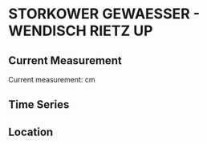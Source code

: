 # STORKOWER GEWAESSER - WENDISCH RIETZ UP

## Current Measurement

Current measurement: <Value topic="rivers/pegel-online/SKG/WENDISCH RIETZ UP/measurementValue"/> cm

## Time Series

<TimeSeries topic="rivers/pegel-online/SKG/WENDISCH RIETZ UP/measurementValue" period="week" />

## Location

<WorldMap>
  <Marker lat="52.214285860166115" lon="14.0029671431213" labelTopic="rivers/pegel-online/SKG/WENDISCH RIETZ UP" />
</WorldMap>
